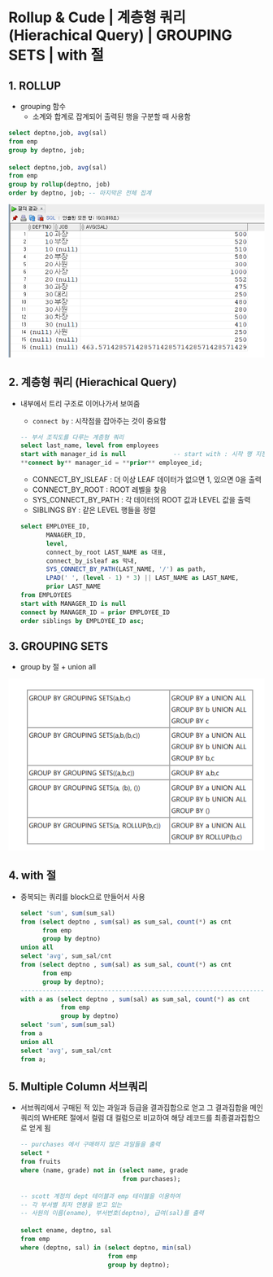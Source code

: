 # Rollup & Cude | 계층형 쿼리 (Hierachical Query) | GROUPING SETS | with 절 

## 1. ROLLUP

- grouping 함수
    - 소계와 합계로 잡계되어 출력된 행을 구분할 때 사용함

```sql
select deptno,job, avg(sal)
from emp
group by deptno, job;

select deptno,job, avg(sal)
from emp
group by rollup(deptno, job)
order by deptno, job; -- 마지막은 전체 집계
```

![Untitled](./img/1103_1.png)

## 2. 계층형 쿼리 (Hierachical Query)

- 내부에서 트리 구조로 이어나가서 보여줌
    - `connect by` : 시작점을 잡아주는 것이 중요함
    
    ```sql
    -- 부서 조직도를 다루는 계층형 쿼리
    select last_name, level from employees
    start with manager_id is null             -- start with : 시작 행 지정
    **connect by** manager_id = **prior** employee_id;
    ```
    
    - CONNECT_BY_ISLEAF : 더 이상 LEAF 데이터가 없으면 1, 있으면 0을 출력
    - CONNECT_BY_ROOT : ROOT 레벨을 찾음
    - SYS_CONNECT_BY_PATH : 각 데이터의 ROOT 값과 LEVEL 값을 출력
    - SIBLINGS BY : 같은 LEVEL 행들을 정렬
    
    ```sql
    select EMPLOYEE_ID,
           MANAGER_ID,
           level,
           connect_by_root LAST_NAME as 대표,  
           connect_by_isleaf as 막내,
           SYS_CONNECT_BY_PATH(LAST_NAME, '/') as path,
           LPAD(' ', (level - 1) * 3) || LAST_NAME as LAST_NAME,
           prior LAST_NAME
    from EMPLOYEES
    start with MANAGER_ID is null
    connect by MANAGER_ID = prior EMPLOYEE_ID
    order siblings by EMPLOYEE_ID asc;
    ```
    

## 3. GROUPING SETS

- group by 절 + union all

![Untitled](./img/1103_2.png)

## 4. with 절

- 중복되는 쿼리를 block으로 만들어서 사용
    
    ```sql
    select 'sum', sum(sum_sal)
    from (select deptno , sum(sal) as sum_sal, count(*) as cnt
          from emp
          group by deptno)
    union all
    select 'avg', sum_sal/cnt
    from (select deptno , sum(sal) as sum_sal, count(*) as cnt
          from emp
          group by deptno);
    ----------------------------------------------------------------------------
    with a as (select deptno , sum(sal) as sum_sal, count(*) as cnt
               from emp
               group by deptno)
    select 'sum', sum(sum_sal)
    from a
    union all 
    select 'avg', sum_sal/cnt
    from a;
    ```
    

## 5. Multiple Column 서브쿼리

- 서브쿼리에서 구매된 적 있는 과일과 등급을 결과집합으로 얻고 그 결과집합을 메인쿼리의
WHERE 절에서 컬럼 대 컬럼으로 비교하여 해당 레코드를 최종결과집합으로 얻게 됨
    
    ```sql
    -- purchases 에서 구매하지 않은 과일들을 출력
    select * 
    from fruits
    where (name, grade) not in (select name, grade
                                from purchases);
    
    -- scott 계정의 dept 테이블과 emp 테이블을 이용하여 
    -- 각 부서별 최저 연봉을 받고 있는 
    -- 사원의 이름(ename), 부서번호(deptno), 급여(sal)를 출력
    
    select ename, deptno, sal
    from emp
    where (deptno, sal) in (select deptno, min(sal) 
                            from emp 
                            group by deptno);
    ```